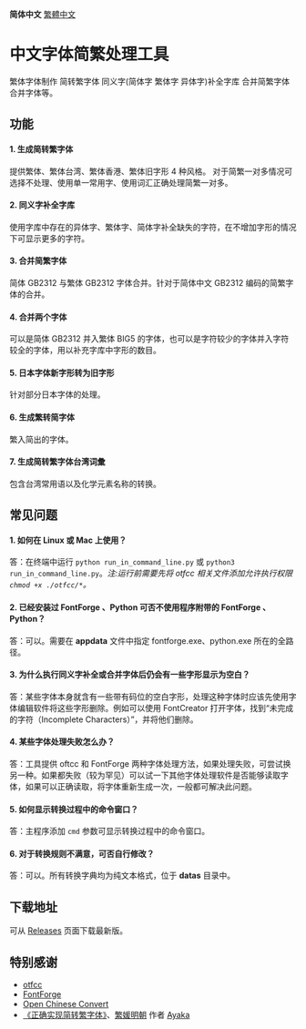 **简体中文** [繁體中文](README-TC.md#中文字型簡繁處理工具) 
# 中文字体简繁处理工具
繁体字体制作 简转繁字体 同义字(简体字 繁体字 异体字)补全字库 合并简繁字体 合并字体等。

## 功能
#### 1. 生成简转繁字体
提供繁体、繁体台湾、繁体香港、繁体旧字形 4 种风格。
对于简繁一对多情况可选择不处理、使用单一常用字、使用词汇正确处理简繁一对多。
#### 2. 同义字补全字库
使用字库中存在的异体字、繁体字、简体字补全缺失的字符，在不增加字形的情况下可显示更多的字符。
#### 3. 合并简繁字体
简体 GB2312 与繁体 GB2312 字体合并。针对于简体中文 GB2312 编码的简繁字体的合并。
#### 4. 合并两个字体
可以是简体 GB2312 并入繁体 BIG5 的字体，也可以是字符较少的字体并入字符较全的字体，用以补充字库中字形的数目。
#### 5. 日本字体新字形转为旧字形
针对部分日本字体的处理。
#### 6. 生成繁转简字体
繁入简出的字体。
#### 7. 生成简转繁字体台湾词彙
包含台湾常用语以及化学元素名称的转换。

## 常见问题
#### 1. 如何在 Linux 或 Mac 上使用？
答：在终端中运行 `python run_in_command_line.py` 或 `python3 run_in_command_line.py`。*注:运行前需要先将 otfcc 相关文件添加允许执行权限`chmod +x ./otfcc/*`。*
#### 2. 已经安装过 FontForge 、Python 可否不使用程序附带的 FontForge 、Python？
答：可以。需要在 **appdata** 文件中指定 fontforge.exe、python.exe 所在的全路径。
#### 3. 为什么执行同义字补全或合并字体后仍会有一些字形显示为空白？
答：某些字体本身就含有一些带有码位的空白字形，处理这种字体时应该先使用字体编辑软件将这些字形删除。例如可以使用 FontCreator 打开字体，找到“未完成的字符（Incomplete Characters）”，并将他们删除。
#### 4. 某些字体处理失败怎么办？
答：工具提供 oftcc 和 FontForge 两种字体处理方法，如果处理失败，可尝试换另一种。如果都失败（较为罕见）可以试一下其他字体处理软件是否能够读取字体，如果可以正确读取，将字体重新生成一次，一般都可解决此问题。
#### 5. 如何显示转换过程中的命令窗口？
答：主程序添加 `cmd` 参数可显示转换过程中的命令窗口。
#### 6. 对于转换规则不满意，可否自行修改？
答：可以。所有转换字典均为纯文本格式，位于 **datas** 目录中。

## 下载地址
可从 [Releases](https://github.com/GuiWonder/TCFontCreator/releases) 页面下载最新版。

## 特别感谢
* [otfcc](https://github.com/caryll/otfcc)
* [FontForge](https://github.com/fontforge/fontforge)
* [Open Chinese Convert](https://github.com/BYVoid/OpenCC)
* [《正确实现简转繁字体》](https://ayaka.shn.hk/s2tfont/)、[繁媛明朝](https://github.com/ayaka14732/FanWunMing) 作者 [Ayaka](https://github.com/ayaka14732)
